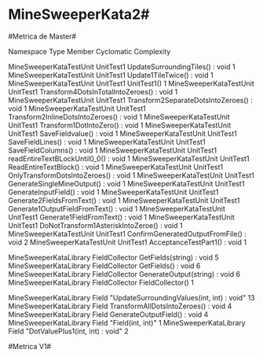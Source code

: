 # MineSweeperKata2#

#Metrica de Master#

Namespace	Type	Member		Cyclomatic Complexity

MineSweeperKataTestUnit	UnitTest1	UpdateSurroundingTiles() : void			      	1
MineSweeperKataTestUnit	UnitTest1	Update1TileTwice() : void				            1
MineSweeperKataTestUnit	UnitTest1	UnitTest1()					                      	1
MineSweeperKataTestUnit	UnitTest1	Transform4DotsInTotalIntoZeroes() : void		1
MineSweeperKataTestUnit	UnitTest1	Transform2SeparateDotsIntoZeroes() : void		1
MineSweeperKataTestUnit	UnitTest1	Transform2InlineDotsIntoZeroes() : void			1
MineSweeperKataTestUnit	UnitTest1	Transform1DotIntoZero() : void				      1
MineSweeperKataTestUnit	UnitTest1	SaveFieldvalue() : void					            1
MineSweeperKataTestUnit	UnitTest1	SaveFieldLines() : void				            	1
MineSweeperKataTestUnit	UnitTest1	SaveFieldColumns() : void		            		1
MineSweeperKataTestUnit	UnitTest1	readEntireTextBLockUntil0_0() : void		  	1
MineSweeperKataTestUnit	UnitTest1	ReadEntireTextBlock() : void				        1
MineSweeperKataTestUnit	UnitTest1	OnlyTransformDotsIntoZeroes() : void		  	1
MineSweeperKataTestUnit	UnitTest1	GenerateSingleMineOutput() : void		      	1
MineSweeperKataTestUnit	UnitTest1	GenerateInputField() : void			          	1
MineSweeperKataTestUnit	UnitTest1	Generate2FieldsFromText() : void		      	1
MineSweeperKataTestUnit	UnitTest1	Generate1OutputFieldFromText() : void		  	1
MineSweeperKataTestUnit	UnitTest1	Generate1FieldFromText() : void			      	1
MineSweeperKataTestUnit	UnitTest1	DoNotTransform1AsteriskIntoZeroe() : void		1
MineSweeperKataTestUnit	UnitTest1	ConfirmGeneratedOutputFromFile() : void			2
MineSweeperKataTestUnit	UnitTest1	AcceptanceTestPart1() : void			        	1

MineSweeperKataLibrary	FieldCollector	GetFields(string) : void			      	5
MineSweeperKataLibrary	FieldCollector	GetFields() : void				          	6
MineSweeperKataLibrary	FieldCollector	GenerateOutput(string) : void			  	6
MineSweeperKataLibrary	FieldCollector	FieldCollector()				            	1

MineSweeperKataLibrary	Field	"UpdateSurroundingValues(int, int) : void"		 	13
MineSweeperKataLibrary	Field	TransformAllDotsIntoZeroes() : void			      	4
MineSweeperKataLibrary	Field	GenerateOutputField() : void				          	4
MineSweeperKataLibrary	Field	"Field(int, int)"					                    	1
MineSweeperKataLibrary	Field	"DotValuePlus1(int, int) : void"				        2


#Metrica V1#

